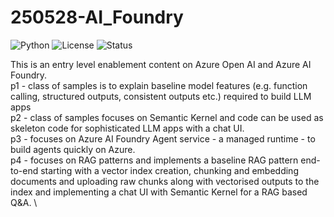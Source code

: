 # 250528-AI_Foundry
![Python](https://img.shields.io/badge/python-3.10+-blue)
![License](https://img.shields.io/badge/license-MIT-green)
![Status](https://img.shields.io/badge/status-active-brightgreen)

This is an entry level enablement content on Azure Open AI and Azure AI Foundry. \
p1 - class of samples is to explain baseline model features (e.g. function calling, structured outputs, consistent outputs etc.) required to build LLM apps \
p2 - class of samples focuses on Semantic Kernel and code can be used as skeleton code for sophisticated LLM apps with a chat UI. \
p3 - focuses on Azure AI Foundry Agent service - a managed runtime - to build agents quickly on Azure. \
p4 - focuses on RAG patterns and implements a baseline RAG pattern end-to-end starting with a vector index creation, chunking and embedding documents and uploading raw chunks along with vectorised outputs to the index and implementing a chat UI with Semantic Kernel for a RAG based Q&A. \
